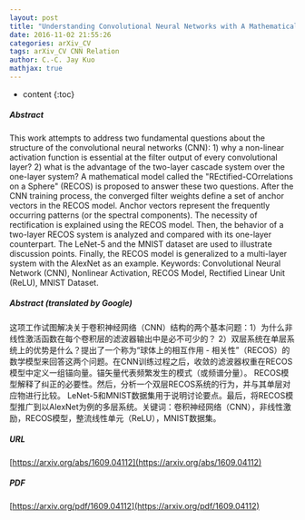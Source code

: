 ```yaml
---
layout: post
title: "Understanding Convolutional Neural Networks with A Mathematical Model"
date: 2016-11-02 21:55:26
categories: arXiv_CV
tags: arXiv_CV CNN Relation
author: C.-C. Jay Kuo
mathjax: true
---
```


* content
{:toc}

##### Abstract
This work attempts to address two fundamental questions about the structure of the convolutional neural networks (CNN): 1) why a non-linear activation function is essential at the filter output of every convolutional layer? 2) what is the advantage of the two-layer cascade system over the one-layer system? A mathematical model called the "REctified-COrrelations on a Sphere" (RECOS) is proposed to answer these two questions. After the CNN training process, the converged filter weights define a set of anchor vectors in the RECOS model. Anchor vectors represent the frequently occurring patterns (or the spectral components). The necessity of rectification is explained using the RECOS model. Then, the behavior of a two-layer RECOS system is analyzed and compared with its one-layer counterpart. The LeNet-5 and the MNIST dataset are used to illustrate discussion points. Finally, the RECOS model is generalized to a multi-layer system with the AlexNet as an example. Keywords: Convolutional Neural Network (CNN), Nonlinear Activation, RECOS Model, Rectified Linear Unit (ReLU), MNIST Dataset.

##### Abstract (translated by Google)
这项工作试图解决关于卷积神经网络（CNN）结构的两个基本问题：1）为什么非线性激活函数在每个卷积层的滤波器输出中是必不可少的？ 2）双层系统在单层系统上的优势是什么？提出了一个称为“球体上的相互作用 - 相关性”（RECOS）的数学模型来回答这两个问题。在CNN训练过程之后，收敛的滤波器权重在RECOS模型中定义一组锚向量。锚矢量代表频繁发生的模式（或频谱分量）。 RECOS模型解释了纠正的必要性。然后，分析一个双层RECOS系统的行为，并与其单层对应物进行比较。 LeNet-5和MNIST数据集用于说明讨论要点。最后，将RECOS模型推广到以AlexNet为例的多层系统。关键词：卷积神经网络（CNN），非线性激励，RECOS模型，整流线性单元（ReLU），MNIST数据集。

##### URL
[https://arxiv.org/abs/1609.04112](https://arxiv.org/abs/1609.04112)

##### PDF
[https://arxiv.org/pdf/1609.04112](https://arxiv.org/pdf/1609.04112)

